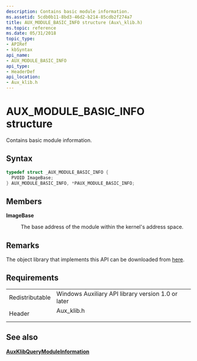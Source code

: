 ```yaml
---
description: Contains basic module information.
ms.assetid: 5cdb0b11-8bd3-46d2-b214-85cdb2f274a7
title: AUX_MODULE_BASIC_INFO structure (Aux\_klib.h)
ms.topic: reference
ms.date: 05/31/2018
topic_type: 
- APIRef
- kbSyntax
api_name: 
- AUX_MODULE_BASIC_INFO
api_type: 
- HeaderDef
api_location: 
- Aux_klib.h
---
```


# AUX\_MODULE\_BASIC\_INFO structure

Contains basic module information.

## Syntax


```C++
typedef struct _AUX_MODULE_BASIC_INFO {
  PVOID ImageBase;
} AUX_MODULE_BASIC_INFO, *PAUX_MODULE_BASIC_INFO;
```



## Members

<dl> <dt>

**ImageBase**
</dt> <dd>

The base address of the module within the kernel's address space.

</dd> </dl>

## Remarks

The object library that implements this API can be downloaded from [here](https://www.microsoft.com/?ref=go).

## Requirements



|                            |                                                                                        |
|----------------------------|----------------------------------------------------------------------------------------|
| Redistributable<br/> | Windows Auxiliary API library version 1.0 or later<br/>                          |
| Header<br/>          | <dl> <dt>Aux\_klib.h</dt> </dl> |



## See also

<dl> <dt>

[**AuxKlibQueryModuleInformation**](auxklibquerymoduleinformation-func.md)
</dt> </dl>

 

 




